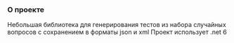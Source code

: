 ### О проекте 
Небольшая библиотека для генерирования тестов из набора случайных вопросов с сохранением в форматы json и xml
Проект использует .net 6 
